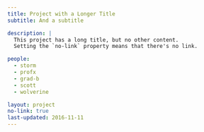 ```yaml
---
title: Project with a Longer Title
subtitle: And a subtitle

description: |
  This project has a long title, but no other content.
  Setting the `no-link` property means that there's no link.

people:
  - storm
  - profx
  - grad-b
  - scott
  - wolverine

layout: project
no-link: true
last-updated: 2016-11-11
---
```


